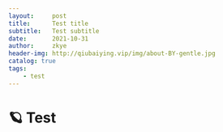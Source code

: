 ```yaml
---
layout:     post
title:      Test title
subtitle:   Test subtitle
date:       2021-10-31
author:     zkye
header-img: http://qiubaiying.vip/img/about-BY-gentle.jpg
catalog: true
tags:
    - test
---
```


# 🪐 Test


